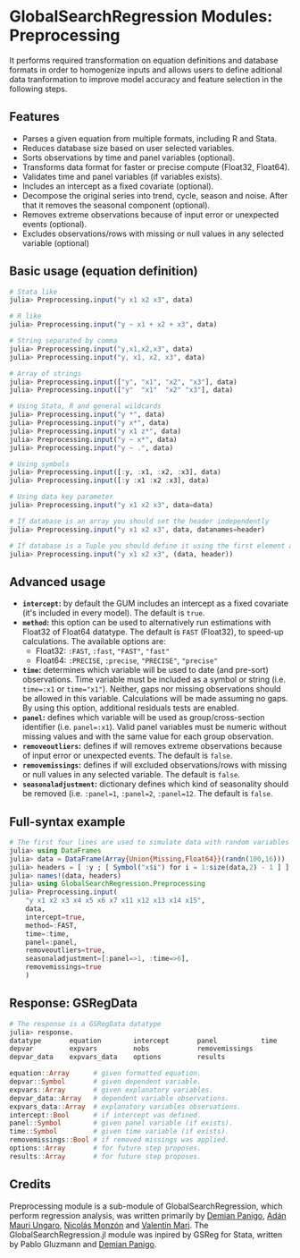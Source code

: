# GlobalSearchRegression Modules: Preprocessing

It performs required transformation on equation definitions and database formats in order to homogenize inputs and allows users to define aditional data tranformation to improve model accuracy and feature selection in the following steps. 

## Features
- Parses a given equation from multiple formats, including R and Stata.
- Reduces database size based on user selected variables.
- Sorts observations by time and panel variables (optional).
- Transforms data format for faster or precise compute (Float32, Float64).
- Validates time and panel variables (if variables exists).
- Includes an intercept as a fixed covariate (optional).
- Decompose the original series into trend, cycle, season and noise. After that it removes the seasonal component (optional).
- Removes extreme observations because of input error or unexpected events (optional).
- Excludes observations/rows with missing or null values in any selected variable (optional)

## Basic usage (equation definition)

```julia
# Stata like
julia> Preprocessing.input("y x1 x2 x3", data)

# R like
julia> Preprocessing.input("y ~ x1 + x2 + x3", data)

# String separated by comma
julia> Preprocessing.input("y,x1,x2,x3", data)
julia> Preprocessing.input("y, x1, x2, x3", data)

# Array of strings
julia> Preprocessing.input(["y", "x1", "x2", "x3"], data)
julia> Preprocessing.input(["y"  "x1"  "x2" "x3"], data)

# Using Stata, R and general wildcards
julia> Preprocessing.input("y *", data)
julia> Preprocessing.input("y x*", data)
julia> Preprocessing.input("y x1 z*", data)
julia> Preprocessing.input("y ~ x*", data)
julia> Preprocessing.input("y ~ .", data)

# Using symbols
julia> Preprocessing.input([:y, :x1, :x2, :x3], data)
julia> Preprocessing.input([:y :x1 :x2 :x3], data)

# Using data key parameter
julia> Preprocessing.input("y x1 x2 x3", data=data)

# If database is an array you should set the header independently
julia> Preprocessing.input("y x1 x2 x3", data, datanames=header)

# If database is a Tuple you should define it using the first element as data and the second as headers
julia> Preprocessing.input("y x1 x2 x3", (data, header))
```

## Advanced usage
* **`intercept`:** by default the GUM includes an intercept as a fixed covariate (it's included in every model). The default is `true`.
* **`method`:** this option can be used to alternatively run estimations with Float32 of Float64 datatype. The default is `FAST` (Float32), to speed-up calculations. The available options are:
    - Float32: `:FAST`, `:fast`, `"FAST"`, `"fast"`
    - Float64: `:PRECISE`, `:precise`, `"PRECISE"`, `"precise"`
* **`time`:** determines which variable will be used to date (and pre-sort) observations. Time variable must be included as a symbol or string (i.e. `time=:x1` or `time="x1"`). Neither, gaps nor missing observations should be allowed in this variable. Calculations will be made assuming no gaps. By using this option, additional residuals tests are enabled.
* **`panel`:** defines which variable will be used as group/cross-section identifier (i.e. `panel=:x1`). Valid panel variables must be numeric without missing values and with the same value for each group observation.
* **`removeoutliers`:** defines if will removes extreme observations because of input error or unexpected events. The default is `false`.
* **`removemissings`:** defines if will excluded observations/rows with missing or null values in any selected variable. The default is `false`.
* **`seasonaladjustment`:** dictionary defines which kind of seasonality should be removed (i.e. `:panel=1`, `:panel=2`, `:panel=12`. The default is `false`.

## Full-syntax example

```julia
# The first four lines are used to simulate data with random variables
julia> using DataFrames
julia> data = DataFrame(Array{Union{Missing,Float64}}(randn(100,16)))
julia> headers = [ :y ; [ Symbol("x$i") for i = 1:size(data,2) - 1 ] ]
julia> names!(data, headers)
julia> using GlobalSearchRegression.Preprocessing
julia> Preprocessing.input(
    "y x1 x2 x3 x4 x5 x6 x7 x11 x12 x13 x14 x15",
    data, 
    intercept=true, 
    method=:FAST,
    time=:time,
    panel=:panel,
    removeoutliers=true,
    seasonaladjustment=[:panel=>1, :time=>6],
    removemissings=true
    )
```

## Response: GSRegData

```julia
# The response is a GSRegData datatype
julia> response.
datatype       equation        intercept       panel           time
depvar         expvars         nobs            removemissings
depvar_data    expvars_data    options         results

equation::Array      # given formatted equation.
depvar::Symbol       # given dependent variable.
expvars::Array       # given explanatory variables.
depvar_data::Array   # dependent variable observations.
expvars_data::Array  # explanatory variables observations.
intercept::Bool      # if intercept vas defined.
panel::Symbol        # given panel variable (if exists).
time::Symbol         # given time variable (if exists).
removemissings::Bool # if removed missings was applied.
options::Array       # for future step proposes.
results::Array       # for future step proposes.
```

## Credits
Preprocessing module is a sub-module of GlobalSearchRegression, which perform regression analysis, was written primarily by [Demian Panigo](https://github.com/dpanigo/), [Adán Mauri Ungaro](https://github.com/adanmauri/), [Nicolás Monzón](https://github.com/nicomzn/) and [Valentín Mari](https://github.com/vmari/). The GlobalSearchRegression.jl module was inpired by GSReg for Stata, written by Pablo Gluzmann and [Demian Panigo](https://github.com/dpanigo/).
